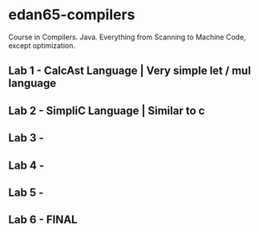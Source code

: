 # edan65-compilers
Course in Compilers. Java. Everything from Scanning to Machine Code, except optimization.

## Lab 1 - CalcAst Language | Very simple let / mul language

## Lab 2 - SimpliC Language | Similar to c

## Lab 3 - 

## Lab 4 - 

## Lab 5 - 

## Lab 6 - FINAL
